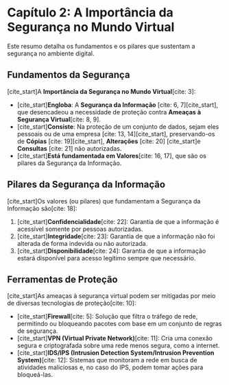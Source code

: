 # Capítulo 2: A Importância da Segurança no Mundo Virtual

Este resumo detalha os fundamentos e os pilares que sustentam a segurança no ambiente digital.

## Fundamentos da Segurança

[cite_start]A **Importância da Segurança no Mundo Virtual**[cite: 3]:

-   [cite_start]**Engloba**: A **Segurança da Informação** [cite: 6, 7][cite_start], que desencadeou a necessidade de proteção contra **Ameaças à Segurança Virtual**[cite: 8, 9].
-   [cite_start]**Consiste**: Na proteção de um conjunto de dados, sejam eles pessoais ou de uma empresa [cite: 13, 14][cite_start], preservando-os de **Cópias** [cite: 19][cite_start], **Alterações** [cite: 20] [cite_start]e **Consultas** [cite: 21] não autorizadas.
-   [cite_start]**Está fundamentada em Valores**[cite: 16, 17], que são os pilares da Segurança da Informação.

## Pilares da Segurança da Informação

[cite_start]Os valores (ou pilares) que fundamentam a Segurança da Informação são[cite: 18]:

1.  [cite_start]**Confidencialidade**[cite: 22]: Garantia de que a informação é acessível somente por pessoas autorizadas.
2.  [cite_start]**Integridade**[cite: 23]: Garantia de que a informação não foi alterada de forma indevida ou não autorizada.
3.  [cite_start]**Disponibilidade**[cite: 24]: Garantia de que a informação estará disponível para acesso legítimo sempre que necessário.

## Ferramentas de Proteção

[cite_start]As ameaças à segurança virtual podem ser mitigadas por meio de diversas tecnologias de proteção[cite: 10]:

-   [cite_start]**Firewall**[cite: 5]: Solução que filtra o tráfego de rede, permitindo ou bloqueando pacotes com base em um conjunto de regras de segurança.
-   [cite_start]**VPN (Virtual Private Network)**[cite: 11]: Cria uma conexão segura e criptografada sobre uma rede menos segura, como a internet.
-   [cite_start]**IDS/IPS (Intrusion Detection System/Intrusion Prevention System)**[cite: 12]: Sistemas que monitoram a rede em busca de atividades maliciosas e, no caso do IPS, podem tomar ações para bloqueá-las.
